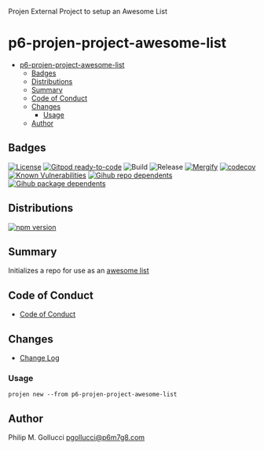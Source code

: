 Projen External Project to setup an Awesome List

# p6-projen-project-awesome-list
- [p6-projen-project-awesome-list](#p6-projen-project-awesome-list)
  - [Badges](#badges)
  - [Distributions](#distributions)
  - [Summary](#summary)
  - [Code of Conduct](#code-of-conduct)
  - [Changes](#changes)
    - [Usage](#usage)
  - [Author](#author)

## Badges

[![License](https://img.shields.io/badge/License-Apache%202.0-yellowgreen.svg)](https://opensource.org/licenses/Apache-2.0)
[![Gitpod ready-to-code](https://img.shields.io/badge/Gitpod-ready--to--code-blue?logo=gitpod)](https://gitpod.io/#https://github.com/p6m7g8/p6-projen-project-awesome-list)
![Build](https://github.com/p6m7g8/p6-projen-project-awesome-list/workflows/Build/badge.svg)
![Release](https://github.com/p6m7g8/p6-projen-project-awesome-list/workflows/Release/badge.svg)
[![Mergify](https://img.shields.io/endpoint.svg?url=https://gh.mergify.io/badges/p6m7g8/p6-projen-project-awesome-list/&style=flat)](https://mergify.io)
[![codecov](https://codecov.io/gh/p6m7g8/p6-projen-project-awesome-list/branch/master/graph/badge.svg?token=14Yj1fZbew)](https://codecov.io/gh/p6m7g8/p6-projen-project-awesome-list)
[![Known Vulnerabilities](https://snyk.io/test/github/p6m7g8/p6-projen-project-awesome-list/badge.svg?targetFile=package.json)](https://snyk.io/test/github/p6m7g8/p6-projen-project-awesome-list?targetFile=package.json)
[![Gihub repo dependents](https://badgen.net/github/dependents-repo/p6m7g8/p6-projen-project-awesome-list)](https://github.com/p6m7g8/p6-projen-project-awesome-list/network/dependents?dependent_type=REPOSITORY)
[![Gihub package dependents](https://badgen.net/github/dependents-pkg/p6m7g8/p6-projen-project-awesome-list)](https://github.com/p6m7g8/p6-projen-project-awesome-list/network/dependents?dependent_type=PACKAGE)

## Distributions

[![npm version](https://badge.fury.io/js/p6-projen-project-awesome-list.svg)](https://badge.fury.io/js/p6-projen-project-awesome-list)

## Summary

Initializes a repo for use as an [awesome list](https://github.com/topics/awesome-list)

## Code of Conduct

- [Code of Conduct](CODE_OF_CONDUCT.md)

## Changes

- [Change Log](CHANGELOG.md)

### Usage

```shell
projen new --from p6-projen-project-awesome-list
```

## Author

Philip M. Gollucci <pgollucci@p6m7g8.com>
